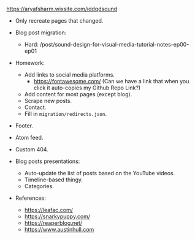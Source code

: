 https://aryafsharm.wixsite.com/iddqdsound

- Only recreate pages that changed.

- Blog post migration:
  - Hard: /post/sound-design-for-visual-media-tutorial-notes-ep00-ep01

- Homework:

  - Add links to social media platforms.
    - https://fontawesome.com/
    (Can we have a link that when you click it auto-copies my Github Repo Link?)
  - Add content for most pages (except blog).
  - Scrape new posts.
  - Contact.
  - Fill in `migration/redirects.json`.

- Footer.
- Atom feed.
- Custom 404.

- Blog posts presentations:

  - Auto-update the list of posts based on the YouTube videos.
  - Timeline-based thingy.
  - Categories.

- References:
  - https://leafac.com/
  - https://snarkypuppy.com/
  - https://reaperblog.net/
  - https://www.austinhull.com

